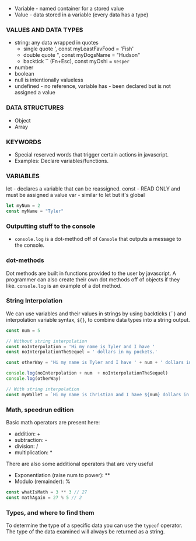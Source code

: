 - Variable - named container for a stored value
- Value - data stored in a variable (every data has a type)

### VALUES AND DATA TYPES
- string: any data wrapped in quotes
  - single quote ', const myLeastFavFood = 'Fish' 
  - double quote ", const myDogsName = "Hudson"
  - backtick `` (Fn+Esc), const myOshi = `Vesper`
- number
- boolean
- null is intentionally valueless
- undefined - no reference,  variable has -  been declared but is not assigned a value

### DATA STRUCTURES
- Object
- Array

### KEYWORDS
- Special reserved words that  trigger certain  actions in javascript.
- Examples: Declare variables/functions. 

### VARIABLES

let - declares a variable that can be reassigned.
const - READ ONLY and must be assigned a value
var - similar to let but it's global

```js
let myNum = 2
const myName = "Tyler"
```

### Outputting stuff to the console

- `console.log` is a dot-method off of `Console` that outputs a message to the console.

### dot-methods

Dot methods are built in functions provided to the user by javascript. A programmer can also create their own dot methods off of objects if they like. `console.log` is an example of a dot method.

### String Interpolation

We can use variables and their values in strings by using backticks (``) and interpolation variable syntax, `${}`, to combine data types into a string output.


```js
const num = 5

// Without string interpolation
const noInterpolation = 'Hi my name is Tyler and I have '
const noInterpolationTheSequel = ' dollars in my pockets.'

const otherWay = 'Hi my name is Tyler and I have ' + num + ' dollars in my pockets.' 

console.log(noInterpolation + num  + noInterpolationTheSequel)
console.log(otherWay)

// With string interpolation
const myWallet = `Hi my name is Christian and I have ${num} dollars in my pockets.`
```

### Math, speedrun edition

Basic math operators are present here:
- addition: +
- subtraction: -
- division: /
- multiplication: *

There are also some additional operators that are very useful

- Exponentiation (raise num to power): **
- Modulo (remainder): %

```js
const whatIsMath = 3 ** 3 // 27
const mathAgain = 27 % 5 // 2
```

### Types, and where to find them

To determine the type of a specific data you can use the `typeof` operator.
The type of the data examined will always be returned as a string. 

